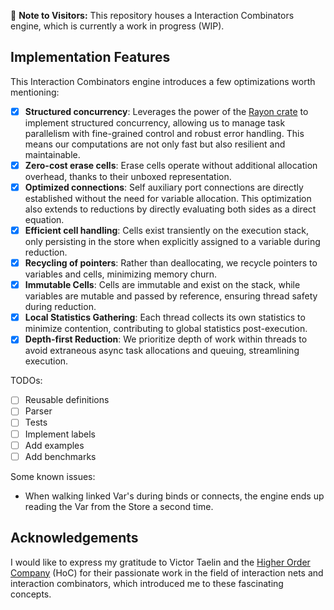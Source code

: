 🚧 **Note to Visitors:**
This repository houses a Interaction Combinators engine, which is currently a work in progress (WIP).

## Implementation Features

This Interaction Combinators engine introduces a few optimizations worth mentioning:

- [X] **Structured concurrency**: Leverages the power of the [Rayon crate](https://docs.rs/rayon/latest/rayon/) to implement structured concurrency, allowing us to manage task parallelism with fine-grained control and robust error handling. This means our computations are not only fast but also resilient and maintainable.
- [X] **Zero-cost erase cells**: Erase cells operate without additional allocation overhead, thanks to their unboxed representation.
- [X] **Optimized connections**: Self auxiliary port connections are directly established without the need for variable allocation. This optimization also extends to reductions by directly evaluating both sides as a direct equation.
- [X] **Efficient cell handling**: Cells exist transiently on the execution stack, only persisting in the store when explicitly assigned to a variable during reduction.
- [X] **Recycling of pointers**: Rather than deallocating, we recycle pointers to variables and cells, minimizing memory churn.
- [X] **Immutable Cells**: Cells are immutable and exist on the stack, while variables are mutable and passed by reference, ensuring thread safety during reduction.
- [X] **Local Statistics Gathering**: Each thread collects its own statistics to minimize contention, contributing to global statistics post-execution.
- [X] **Depth-first Reduction**: We prioritize depth of work within threads to avoid extraneous async task allocations and queuing, streamlining execution.

TODOs:
- [ ] Reusable definitions
- [ ] Parser
- [ ] Tests
- [ ] Implement labels
- [ ] Add examples
- [ ] Add benchmarks

Some known issues:
- When walking linked Var's during binds or connects, the engine ends up reading the Var from the Store a second time.

## Acknowledgements
I would like to express my gratitude to Victor Taelin and the [Higher Order Company](https://github.com/HigherOrderCO) (HoC) for their passionate work in the field of interaction nets and interaction combinators, which introduced me to these fascinating concepts.
